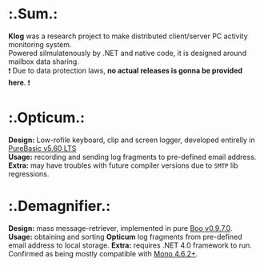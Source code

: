 # :.Sum.:
__Klog__ was a research project to make distributed client/server PC activity monitoring system.  
Powered silmulatenously by .NET and native code, it is designed around mailbox data sharing.  
❗ Due to data protection laws, __no actual releases is gonna be provided here__. ❗

# :.Opticum.:
__Design:__ Low-rofile keyboard, clip and screen logger, developed entirelly in [PureBasic v5.60 LTS](https://www.purebasic.com/)  
__Usage:__ recording and sending log fragments to pre-defined email address.  
__Extra:__ may have troubles with future compiler versions due to `SMTP` lib regressions.  

# :.Demagnifier.:
__Design:__ mass message-retriever, implemented in pure [Boo v0.9.7.0](https://github.com/boo-lang/boo).  
__Usage:__ obtaining and sorting __Opticum__ log fragments from pre-defined email address to local storage.
__Extra:__ requires .NET 4.0 framework to run. Confirmed as being mostly compatible with [Mono 4.6.2+](https://github.com/mono/mono).
